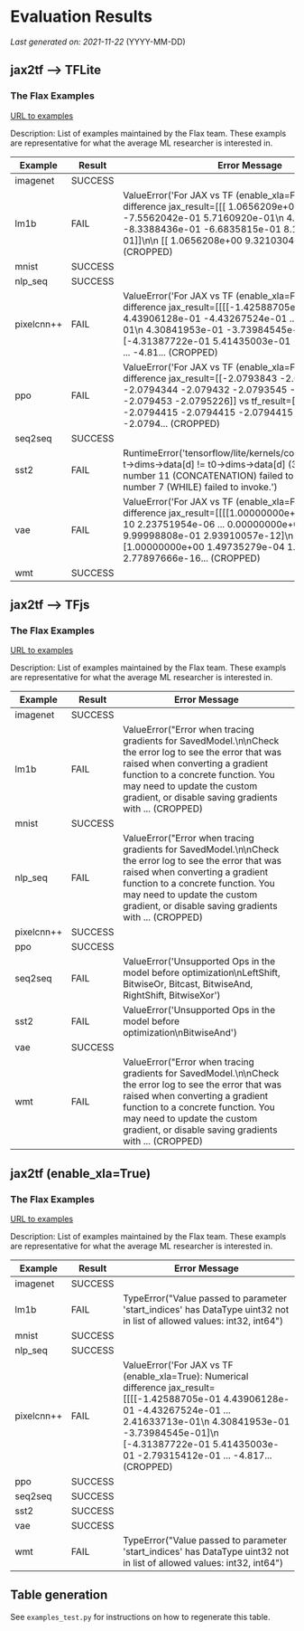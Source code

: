 # Evaluation Results

*Last generated on: 2021-11-22* (YYYY-MM-DD)

## jax2tf --> TFLite

### The Flax Examples
[URL to examples](https://github.com/google/flax/tree/main/examples)

Description: List of examples maintained by the Flax team.
These exampls are representative for what the average ML researcher is interested in.

| Example | Result | Error Message |
| --- | --- | --- |
| imagenet | SUCCESS |
| lm1b | FAIL | ValueError('For JAX vs TF (enable_xla=False): Numerical difference jax_result=[[[ 1.0656209e+00  9.3210316e-01 -7.5562042e-01  5.7160920e-01\n    4.7576640e-04 -8.3388436e-01 -6.6835815e-01  8.1217813e-01]]\n\n [[ 1.0656208e+00  9.3210304e-01 -7.5562... (CROPPED)
| mnist | SUCCESS |
| nlp_seq | SUCCESS |
| pixelcnn++ | FAIL | ValueError('For JAX vs TF (enable_xla=False): Numerical difference jax_result=[[[[-1.42588705e-01  4.43906128e-01 -4.43267524e-01 ...  2.41633713e-01\n     4.30841953e-01 -3.73984545e-01]\n   [-4.31387722e-01  5.41435003e-01 -2.79315412e-01 ... -4.81... (CROPPED)
| ppo | FAIL | ValueError('For JAX vs TF (enable_xla=False): Numerical difference jax_result=[[-2.0793843 -2.079457  -2.0794344 -2.079432  -2.0793545 -2.0794942\n  -2.079453  -2.0795226]] vs tf_result=[[-2.0794415 -2.0794415 -2.0794415 -2.0794415 -2.0794415 -2.0794... (CROPPED)
| seq2seq | SUCCESS |
| sst2 | FAIL | RuntimeError('tensorflow/lite/kernels/concatenation.cc:158 t->dims->data[d] != t0->dims->data[d] (3 != 1)Node number 11 (CONCATENATION) failed to prepare.Node number 7 (WHILE) failed to invoke.')
| vae | FAIL | ValueError('For JAX vs TF (enable_xla=False): Numerical difference jax_result=[[[[1.00000000e+00 1.59054339e-10 2.23751954e-06 ... 0.00000000e+00\n    9.99998808e-01 2.93910057e-12]\n   [1.00000000e+00 1.49735279e-04 1.17003319e-05 ... 2.77897666e-16... (CROPPED)
| wmt | SUCCESS |

## jax2tf --> TFjs

### The Flax Examples
[URL to examples](https://github.com/google/flax/tree/main/examples)

Description: List of examples maintained by the Flax team.
These exampls are representative for what the average ML researcher is interested in.

| Example | Result | Error Message |
| --- | --- | --- |
| imagenet | SUCCESS |
| lm1b | FAIL | ValueError("Error when tracing gradients for SavedModel.\n\nCheck the error log to see the error that was raised when converting a gradient function to a concrete function. You may need to update the custom gradient, or disable saving gradients with ... (CROPPED)
| mnist | SUCCESS |
| nlp_seq | FAIL | ValueError("Error when tracing gradients for SavedModel.\n\nCheck the error log to see the error that was raised when converting a gradient function to a concrete function. You may need to update the custom gradient, or disable saving gradients with ... (CROPPED)
| pixelcnn++ | SUCCESS |
| ppo | SUCCESS |
| seq2seq | FAIL | ValueError('Unsupported Ops in the model before optimization\nLeftShift, BitwiseOr, Bitcast, BitwiseAnd, RightShift, BitwiseXor')
| sst2 | FAIL | ValueError('Unsupported Ops in the model before optimization\nBitwiseAnd')
| vae | SUCCESS |
| wmt | FAIL | ValueError("Error when tracing gradients for SavedModel.\n\nCheck the error log to see the error that was raised when converting a gradient function to a concrete function. You may need to update the custom gradient, or disable saving gradients with ... (CROPPED)

## jax2tf (enable_xla=True)

### The Flax Examples
[URL to examples](https://github.com/google/flax/tree/main/examples)

Description: List of examples maintained by the Flax team.
These exampls are representative for what the average ML researcher is interested in.

| Example | Result | Error Message |
| --- | --- | --- |
| imagenet | SUCCESS |
| lm1b | FAIL | TypeError("Value passed to parameter 'start_indices' has DataType uint32 not in list of allowed values: int32, int64")
| mnist | SUCCESS |
| nlp_seq | SUCCESS |
| pixelcnn++ | FAIL | ValueError('For JAX vs TF (enable_xla=True): Numerical difference jax_result=[[[[-1.42588705e-01  4.43906128e-01 -4.43267524e-01 ...  2.41633713e-01\n     4.30841953e-01 -3.73984545e-01]\n   [-4.31387722e-01  5.41435003e-01 -2.79315412e-01 ... -4.817... (CROPPED)
| ppo | SUCCESS |
| seq2seq | SUCCESS |
| sst2 | SUCCESS |
| vae | SUCCESS |
| wmt | FAIL | TypeError("Value passed to parameter 'start_indices' has DataType uint32 not in list of allowed values: int32, int64")

## Table generation

See `examples_test.py` for instructions on how to regenerate this table.
